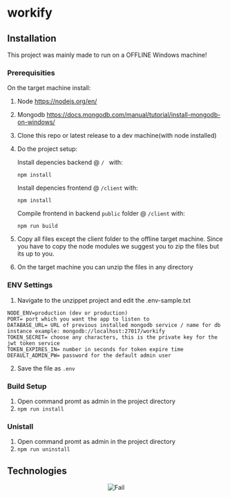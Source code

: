 # workify

## Installation
 This project was mainly made to run on a OFFLINE Windows machine! 

### Prerequisities
 On the target machine install: 
 1. Node https://nodejs.org/en/
 2. Mongodb https://docs.mongodb.com/manual/tutorial/install-mongodb-on-windows/
 3. Clone this repo or latest release to a dev machine(with node installed)
 4. Do the project setup:
 
    Install depencies backend  @ `/ ` with:
    ```
    npm install
    ```
    Install depencies frontend @ `/client` with:
    ```
    npm install
    ```
    Compile frontend in backend `public` folder @ `/client` with:  
    ```
    npm run build
    ```
  5. Copy all files except the client folder to the offline target machine. Since you have to copy the node modules we suggest you to zip the files but its up to you.
  6. On the target machine you can unzip the files in any directory
 
### ENV Settings
 1. Navigate to the unzippet project and edit the .env-sample.txt 
  
  ```
  NODE_ENV=production (dev or production)
  PORT= port which you want the app to listen to 
  DATABASE_URL= URL of previous installed mongodb service / name for db instance example: mongodb://localhost:27017/workify
  TOKEN_SECRET= choose any characters, this is the private key for the jwt token service
  TOKEN_EXPIRES_IN= number in seconds for token expire time 
  DEFAULT_ADMIN_PW= password for the default admin user
  ```
  2. Save the file as `.env` 
 
### Build Setup
 1. Open command promt as admin in the project directory
 2. `npm run install` 

### Unistall 
 1. Open command promt as admin in the project directory
 2. `npm run uninstall` 

## Technologies
<p align="center">
 <img src="https://icons.andreas-vogt.ch/workify.png" alt="Fail">
</p>
 
